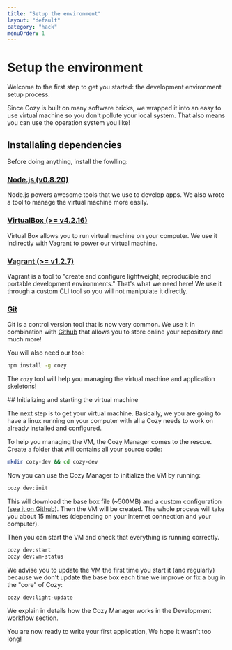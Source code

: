 ```yaml
---
title: "Setup the environment"
layout: "default"
category: "hack"
menuOrder: 1
---
```


# Setup the environment

Welcome to the first step to get you started: the development environment setup process.

Since Cozy is built on many software bricks, we wrapped it into an easy to use virtual machine so you don't pollute your local system. That also means you can use the operation system you like!


## Installaling dependencies

Before doing anything, install the fowlling:

### [Node.js (v0.8.20)](http://blog.nodejs.org/2013/02/15/node-v0-8-20-stable/)
Node.js powers awesome tools that we use to develop apps. We also wrote a tool to manage the virtual machine more easily.

### [VirtualBox (>= v4.2.16)](https://www.virtualbox.org/wiki/Downloads)
Virtual Box allows you to run virtual machine on your computer. We use it indirectly with Vagrant to power our virtual machine.

### [Vagrant (>= v1.2.7)](http://downloads.vagrantup.com/)
Vagrant is a tool to "create and configure lightweight, reproducible and portable development environments." That's what we need here! We use it through a custom CLI tool so you will not manipulate it directly.

### [Git](http://git-scm.com/book/en/Getting-Started-Installing-Git)
Git is a control version tool that is now very common. We use it in combination with [Github](https://github.com) that allows you to store online your repository and much more!

You will also need our tool:

``` bash
npm install -g cozy
```

The `cozy` tool will help you managing the virtual machine and application skeletons!


## Initializing and starting the virtual machine

The next step is to get your virtual machine. Basically, we you are going to have a linux running on your computer with all a Cozy needs to work on already installed and configured.

To help you managing the VM, the Cozy Manager comes to the rescue.
Create a folder that will contains all your source code:
``` bash
mkdir cozy-dev && cd cozy-dev
```

Now you can use the Cozy Manager to initialize the VM by running:
``` bash
cozy dev:init
```
This will download the base box file (~500MB) and a custom configuration ([see it on Github](https://github.com/mycozycloud/cozy-setup/blob/master/dev/Vagrantfile)). Then the VM will be created. The whole process will take you about 15 minutes (depending on your internet connection and your computer).

Then you can start the VM and check that everything is running correctly.
``` bash
cozy dev:start
cozy dev:vm-status
```

We advise you to update the VM the first time you start it (and regularly) because we don't update the base box each time we improve or fix a bug in the "core" of Cozy:
``` bash
cozy dev:light-update
```

We explain in details how the Cozy Manager works in the Development workflow section.

You are now ready to write your first application, We hope it wasn't too long!